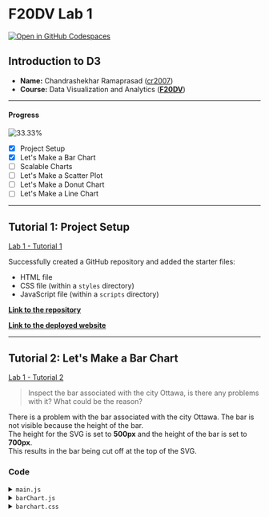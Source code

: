 # F20DV Lab 1

[![Open in GitHub Codespaces](https://github.com/codespaces/badge.svg)](https://codespaces.new/cr2007/F20DV-Lab1)

## Introduction to D3

- **Name:** Chandrashekhar Ramaprasad ([cr2007](mailto:cr2007@hw.ac.uk))
- **Course:** Data Visualization and Analytics ([**F20DV**](https://curriculum.hw.ac.uk/coursedetails/F20DV?termcode=202324))

---

#### Progress
![33.33%](https://progress-bar.dev/33)

- [X] Project Setup
- [X] Let's Make a Bar Chart
- [ ] Scalable Charts
- [ ] Let's Make a Scatter Plot
- [ ] Let's Make a Donut Chart
- [ ] Let's Make a Line Chart

---

## Tutorial 1: Project Setup

[Lab 1 - Tutorial 1](https://cr2007.github.io/F20DV-Lab1/lab1_tutorial1.html)

Successfully created a GitHub repository and added the starter files:
- HTML file
- CSS file (within a `styles` directory)
- JavaScript file (within a `scripts` directory)

[**Link to the repository**](https://github.com/cr2007/F20DV-Lab1)

[**Link to the deployed website**](https://cr2007.github.io/F20DV-Lab1/)

---

## Tutorial 2: Let's Make a Bar Chart

[Lab 1 - Tutorial 2](https://cr2007.github.io/F20DV-Lab1/lab1_tutorial2.html)

> Inspect the bar associated with the city Ottawa, is there any problems with it? What could be the reason?

There is a problem with the bar associated with the city Ottawa. The bar is not visible because the height of the bar.<br>
The height for the SVG is set to **500px** and the height of the bar is set to **700px**.<br>
This results in the bar being cut off at the top of the SVG.

### Code

<link rel="stylesheet" href="https://cdnjs.cloudflare.com/ajax/libs/highlight.js/11.9.0/styles/default.min.css">
<script src="https://cdnjs.cloudflare.com/ajax/libs/highlight.js/11.9.0/highlight.min.js"></script>

<script>hljs.highlightAll();</script>

<details>
<summary><code>main.js</code></summary>
<pre><code class="language-javascript">'use strict';

import BarChart from './barChart.js';

console.log(`d3.version: ${d3.version}`);

let cities = [
    {city: 'Edinburgh', pop: 506000, area: 119, alt: 47},
    {city: 'Dubai', pop: 3604000, area: 1610, alt: 5},
    {city: 'Putrajaya', pop: 109000, area: 49, alt: 38},
    {city: 'Qingdao', pop: 10071000, area: 11228, alt: 25},
    {city: 'Lagos', pop: 8048000, area: 1171, alt: 41},
    {city: 'Ottawa', pop: 1017000, area: 2790, alt: 70},
]

let bar1 = new BarChart('div#bar1', 800, 500);

// This line transforms the cities dataset in the generic format
// that BarChart expects: [[k,v], ...]
// we will explain it further in the next lab

let citiesElevation = cities.map(d => [d.city, d.alt]);

bar1.render(citiesElevation);
</code></pre>
</details>

<details>
<summary><code>barChart.js</code></summary>
<pre><code class="language-javascript">export default class BarChart {
    // Attributes (you can make those private too)
    width; height;    // size
    svg; chart; bars; // selections
    data;             // internal data

    // Constructor
    constructor(container, width, height) {
        this.width = width;
        this.height = height;

        this.svg = d3.select(container).append('svg')
            .classed('barchart', true)
            .attr('width', width).attr('height', height);
        this.chart = this.svg.append('g');
        this.bars = this.chart.selectAll('rect.bar');
    }

    // Private methods
    // data is in the format [[key, value], ...]
    #updateBars() {
        this.bars = this.bars
            .data(this.data, d => d[0])
            .join('rect')
            .classed('bar', true)
            .attr('x', (d, i) => i*40+5)
            .attr('y', d => this.height - d[1]*10)
            .attr('width', 40)
            .attr('height', d => d[1]*10);
    }

    // Public API

    // The dataset parameter needs to be in a generic format,
    // so that it works for all future data
    // here we assume a [[k, v], ...] format for efficiency
    render(dataset) {
        this.data = dataset;
        this.#updateBars();
        return this; // to allow chaining
    }
}
</code></pre>
</details>

<details>
<summary><code>barchart.css</code></summary>
<pre><code class="language-css">svg.barchart {
    fill: #3F94D3;
    stroke: #003C71;
    stroke-width: 2px;
}
</code></pre>
</details>

###